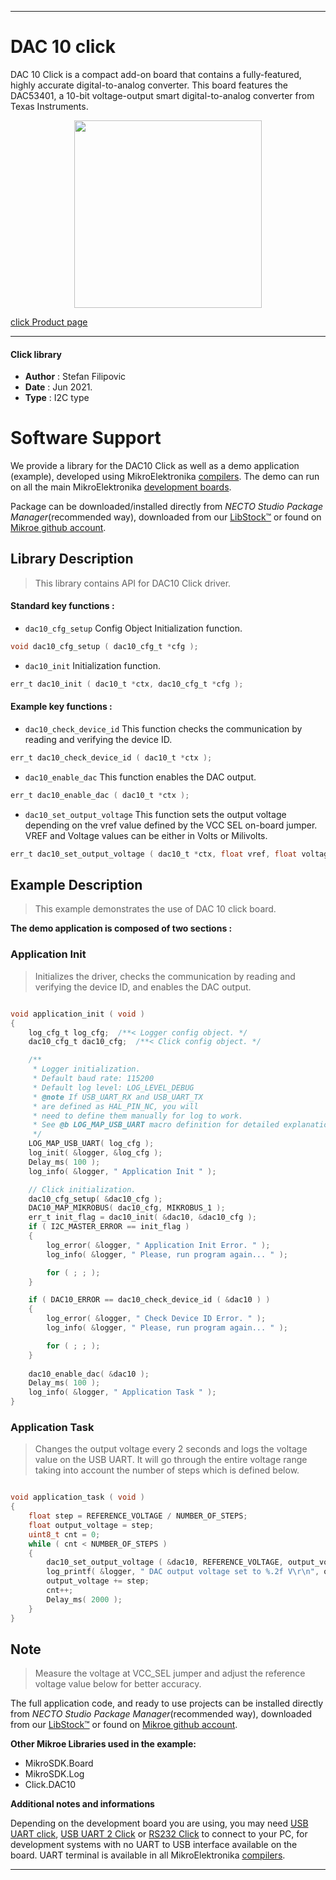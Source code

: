 
---
# DAC 10 click

DAC 10 Click is a compact add-on board that contains a fully-featured, highly accurate digital-to-analog converter. This board features the DAC53401, a 10-bit voltage-output smart digital-to-analog converter from Texas Instruments.

<p align="center">
  <img src="https://download.mikroe.com/images/click_for_ide/dac_10_click.png" height=300px>
</p>

[click Product page](https://www.mikroe.com/dac-10-click)

---


#### Click library

- **Author**        : Stefan Filipovic
- **Date**          : Jun 2021.
- **Type**          : I2C type


# Software Support

We provide a library for the DAC10 Click
as well as a demo application (example), developed using MikroElektronika
[compilers](https://www.mikroe.com/necto-studio).
The demo can run on all the main MikroElektronika [development boards](https://www.mikroe.com/development-boards).

Package can be downloaded/installed directly from *NECTO Studio Package Manager*(recommended way), downloaded from our [LibStock&trade;](https://libstock.mikroe.com) or found on [Mikroe github account](https://github.com/MikroElektronika/mikrosdk_click_v2/tree/master/clicks).

## Library Description

> This library contains API for DAC10 Click driver.

#### Standard key functions :

- `dac10_cfg_setup` Config Object Initialization function.
```c
void dac10_cfg_setup ( dac10_cfg_t *cfg );
```

- `dac10_init` Initialization function.
```c
err_t dac10_init ( dac10_t *ctx, dac10_cfg_t *cfg );
```

#### Example key functions :

- `dac10_check_device_id` This function checks the communication by reading and verifying the device ID.
```c
err_t dac10_check_device_id ( dac10_t *ctx );
```

- `dac10_enable_dac` This function enables the DAC output.
```c
err_t dac10_enable_dac ( dac10_t *ctx );
```

- `dac10_set_output_voltage` This function sets the output voltage depending on the vref value defined by 
the VCC SEL on-board jumper. VREF and Voltage values can be either in Volts or Milivolts.
```c
err_t dac10_set_output_voltage ( dac10_t *ctx, float vref, float voltage );
```

## Example Description

> This example demonstrates the use of DAC 10 click board.

**The demo application is composed of two sections :**

### Application Init

> Initializes the driver, checks the communication by reading and verifying the device ID, and enables the DAC output.

```c

void application_init ( void )
{
    log_cfg_t log_cfg;  /**< Logger config object. */
    dac10_cfg_t dac10_cfg;  /**< Click config object. */

    /** 
     * Logger initialization.
     * Default baud rate: 115200
     * Default log level: LOG_LEVEL_DEBUG
     * @note If USB_UART_RX and USB_UART_TX 
     * are defined as HAL_PIN_NC, you will 
     * need to define them manually for log to work. 
     * See @b LOG_MAP_USB_UART macro definition for detailed explanation.
     */
    LOG_MAP_USB_UART( log_cfg );
    log_init( &logger, &log_cfg );
    Delay_ms( 100 );
    log_info( &logger, " Application Init " );

    // Click initialization.
    dac10_cfg_setup( &dac10_cfg );
    DAC10_MAP_MIKROBUS( dac10_cfg, MIKROBUS_1 );
    err_t init_flag = dac10_init( &dac10, &dac10_cfg );
    if ( I2C_MASTER_ERROR == init_flag ) 
    {
        log_error( &logger, " Application Init Error. " );
        log_info( &logger, " Please, run program again... " );

        for ( ; ; );
    }

    if ( DAC10_ERROR == dac10_check_device_id ( &dac10 ) ) 
    {
        log_error( &logger, " Check Device ID Error. " );
        log_info( &logger, " Please, run program again... " );

        for ( ; ; );
    }
    
    dac10_enable_dac( &dac10 );
    Delay_ms( 100 );
    log_info( &logger, " Application Task " );
}

```

### Application Task

> Changes the output voltage every 2 seconds and logs the voltage value on the USB UART.
> It will go through the entire voltage range taking into account the number of steps 
> which is defined below.

```c

void application_task ( void )
{
    float step = REFERENCE_VOLTAGE / NUMBER_OF_STEPS;
    float output_voltage = step;
    uint8_t cnt = 0;
    while ( cnt < NUMBER_OF_STEPS )
    {
        dac10_set_output_voltage ( &dac10, REFERENCE_VOLTAGE, output_voltage );
        log_printf( &logger, " DAC output voltage set to %.2f V\r\n", output_voltage );
        output_voltage += step;
        cnt++;
        Delay_ms( 2000 );
    }
}

```

## Note

> Measure the voltage at VCC_SEL jumper and adjust the reference voltage value below for better accuracy.

The full application code, and ready to use projects can be installed directly from *NECTO Studio Package Manager*(recommended way), downloaded from our [LibStock&trade;](https://libstock.mikroe.com) or found on [Mikroe github account](https://github.com/MikroElektronika/mikrosdk_click_v2/tree/master/clicks).

**Other Mikroe Libraries used in the example:**

- MikroSDK.Board
- MikroSDK.Log
- Click.DAC10

**Additional notes and informations**

Depending on the development board you are using, you may need
[USB UART click](https://www.mikroe.com/usb-uart-click),
[USB UART 2 Click](https://www.mikroe.com/usb-uart-2-click) or
[RS232 Click](https://www.mikroe.com/rs232-click) to connect to your PC, for
development systems with no UART to USB interface available on the board. UART
terminal is available in all MikroElektronika
[compilers](https://shop.mikroe.com/compilers).

---

